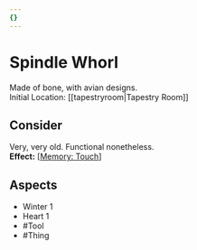 ```yaml
---
{}
---
```

# Spindle Whorl
Made of bone, with avian designs.<br>Initial Location: [[tapestryroom|Tapestry Room]]
## Consider
Very, very old. Functional nonetheless.<br>**Effect:** [[Memory: Touch](https://uadaf.theevilroot.xyz/rowenarium/element/mem.touch)]
## Aspects
- Winter 1
- Heart 1
- #Tool 
- #Thing